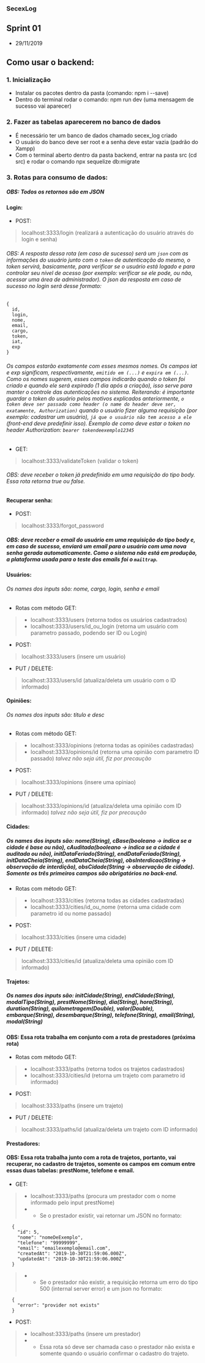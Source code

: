 ### SecexLog

## Sprint 01
- 29/11/2019

## Como usar o backend: 

### 1. Inicialização

- Instalar os pacotes dentro da pasta (comando: npm i --save)
- Dentro do terminal rodar o comando: npm run dev (uma mensagem de sucesso vai aparecer)

### 2. Fazer as tabelas aparecerem no banco de dados 

- É necessário ter um banco de dados chamado secex_log criado 
- O usuário do banco deve ser root e a senha deve estar vazia (padrão do Xampp)
- Com o terminal aberto dentro da pasta backend, entrar na pasta src (cd src) e rodar o comando npx sequelize db:migrate

### 3. Rotas para consumo de dados:

##### OBS: Todos os retornos são em JSON

#### Login:

- POST:
> localhost:3333/login (realizará a autenticação do usuário através do login e senha)
###### OBS: A resposta dessa rota (em caso de sucesso) será um `json` com as informações do usuário junto com o `token` de autenticação do mesmo, o token servirá, basicamente, para verificar se o usuário está logado e para controlar seu nível de acesso (por exemplo: verificar se ele pode, ou não, acessar uma área de administrador). O json da resposta em caso de sucesso no login será desse formato: 
```
{
  id,
  login,
  nome,
  email,
  cargo,
  token,
  iat,
  exp
}
```
###### Os campos estarão exatamente com esses mesmos nomes. Os campos iat e exp significam, respectivamente, `emitido em (...)` e `expira em (...)`. Como os nomes sugerem, esses campos indicarão quando o token foi criado e quando ele será expirado (1 dia após a criação), isso serve para manter o controle das autenticações no sistema. Reiterando: é importante guardar o token do usuário pelos motivos explicados anteriormente, `o token deve ser passado como header (o name do header deve ser, exatamente, Authorization)` quando o usuário fizer alguma requisição (por exemplo: cadastrar um usuário), `já que o usuário não tem acesso a ele` (front-end deve predefinir isso). Exemplo de como deve estar o token no header Authorization: `bearer tokendeexemplo12345`

- GET: 
> localhost:3333/validateToken (validar o token)
###### OBS: deve receber o token já predefinido em uma requisição do tipo body. Essa rota retorna true ou false.

#### Recuperar senha:

- POST:
> localhost:3333/forgot_password
##### OBS: deve receber o email do usuário em uma requisição do tipo body e, em caso de sucesso, enviará um email para o usuário com uma nova senha gerada automaticamente. Como o sistema não está em produção, a plataforma usada para o teste dos emails foi o `mailtrap`.

#### Usuários: 

###### Os names dos inputs são: nome, cargo, login, senha e email 

- Rotas com método GET: 
> - localhost:3333/users (retorna todos os usuários cadastrados)
> - localhost:3333/users/id_ou_login (retorna um usuário com parametro passado, podendo ser ID ou Login)

- POST: 
> localhost:3333/users (insere um usuário)

- PUT / DELETE: 
> localhost:3333/users/id (atualiza/deleta um usuário com o ID informado)

#### Opiniões:

###### Os names dos inputs são: titulo e desc

- Rotas com método GET: 
> - localhost:3333/opinions (retorna todas as opiniões cadastradas)
> - localhost:3333/opinions/id (retorna uma opinião com parametro ID passado) *talvez  não seja útil, fiz por precaução* 

- POST: 
> localhost:3333/opinions (insere uma opiniao)

- PUT / DELETE:
> localhost:3333/opinions/id (atualiza/deleta uma opinião com ID informado) *talvez não seja útil, fiz por precaução*

#### Cidades:

##### Os names dos inputs são: nome(String), cBase(booleano -> indica se a cidade é base ou não), cAuditada(booleano -> indica se a cidade é auditada ou não), initDataFeriado(String), endDataFeriado(String), initDataCheia(String), endDataCheia(String), obsInterdicao(String -> observação de interdição), obsCidade(String -> observação de cidade). Somente os três primeiros campos são obrigatórios no back-end. 

- Rotas com método GET: 
> - localhost:3333/cities (retorna todas as cidades cadastradas)
> - localhost:3333/cities/id_ou_nome (retorna uma cidade com parametro id ou nome passado)  

- POST: 
> localhost:3333/cities (insere uma cidade)

- PUT / DELETE:
> localhost:3333/cities/id (atualiza/deleta uma opinião com ID informado)

#### Trajetos: 

##### Os names dos inputs são: initCidade(String), endCidade(String), modalTipo(String), prestNome(String), dia(String), hora(String), duration(String), quilometragem(Double), valor(Double), embarque(String), desembarque(String), telefone(String), email(String), modal(String)

#### OBS: Essa rota trabalha em conjunto com a rota de prestadores (próxima rota)

- Rotas com método GET: 
> - localhost:3333/paths (retorna todos os trajetos cadastrados)
> - localhost:3333/cities/id (retorna um trajeto com parametro id informado)  

- POST: 
> localhost:3333/paths (insere um trajeto)

- PUT / DELETE:
> localhost:3333/paths/id (atualiza/deleta um trajeto com ID informado)

#### Prestadores:

#### OBS: Essa rota trabalha junto com a rota de trajetos, portanto, vai recuperar, no cadastro de trajetos, somente os campos em comum entre essas duas tabelas: prestNome, telefone e email.

- GET: 
> - localhost:3333/paths (procura um prestador com o nome informado pelo input prestNome)
> - - Se o prestador existir, vai retornar um JSON no formato: 
```
  {
    "id": 5,
    "nome": "nomeDeExemplo",
    "telefone": "99999999",
    "email": "emailexemplo@email.com",
    "createdAt": "2019-10-30T21:59:06.000Z",
    "updatedAt": "2019-10-30T21:59:06.000Z"
  }
```
> - - Se o prestador não existir, a requisição retorna um erro do tipo 500 (internal server error) e um json no formato:
```
  {
    "error": "provider not exists"
  }
```

- POST: 
> - localhost:3333/paths (insere um prestador)
> - - Essa rota só deve ser chamada caso o prestador não exista e somente quando o usuário confirmar o cadastro do trajeto. 
